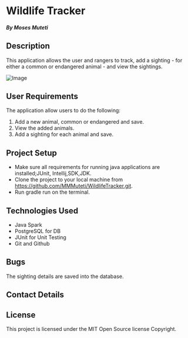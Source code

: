 # Wildlife Tracker

##### By Moses Muteti

## Description
This application allows the user and rangers to track, add a sighting - for either a common or endangered animal - and view the sightings.


![Image](https://www.transparentpng.com/thumb/animal/X5QmnG-free-illustrationanimals-wildlife-nature-wild-free.png)

## User Requirements
The application allow users to do the following:
1. Add a new animal, common or endangered and save.
2. View the added animals.
3. Add a sighting for each animal and save.


## Project Setup
* Make sure all requirements for running java applications are installed;JUnit, Intellij,SDK,JDK.
* Clone the project to your local machine from https://github.com/MMMuteti/WildlifeTracker.git.
* Run gradle run on the terminal.
 
 
## Technologies Used

- Java Spark 
- PostgreSQL for DB
- JUnit for Unit Testing
- Git and Github

## Bugs
The sighting details are saved into the database.

## Contact Details


## License
This project is licensed under the MIT Open Source license Copyright.